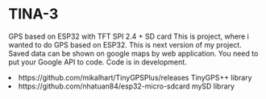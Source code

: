 # TINA-3
GPS based on ESP32 with TFT SPI 2.4 + SD card
This is project, where i wanted to do GPS based on ESP32. This is next version of my project.
Saved data can be shown on google maps by web application. You need to put your Google API to code.
Code is in development.


<li>https://github.com/mikalhart/TinyGPSPlus/releases TinyGPS++ library 
<li>https://github.com/nhatuan84/esp32-micro-sdcard mySD library
